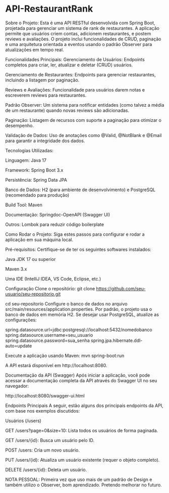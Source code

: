 # API-RestaurantRank
Sobre o Projeto:
Esta é uma API RESTful desenvolvida com Spring Boot, projetada para gerenciar um sistema de rank de restaurantes. A aplicação permite que usuários criem contas, adicionem restaurantes, e postem reviews e avaliações. O projeto inclui funcionalidades de CRUD, paginação e uma arquitetura orientada a eventos usando o padrão Observer para atualizações em tempo real.

Funcionalidades Principais:
Gerenciamento de Usuários: Endpoints completos para criar, ler, atualizar e deletar (CRUD) usuários.

Gerenciamento de Restaurantes: Endpoints para gerenciar restaurantes, incluindo a listagem por paginação.

Reviews e Avaliações: Funcionalidade para usuários darem notas e escreverem reviews para restaurantes.

Padrão Observer: Um sistema para notificar entidades (como talvez a média de um restaurante) quando novas reviews são adicionadas.

Paginação: Listagem de recursos com suporte a paginação para otimizar o desempenho.

Validação de Dados: Uso de anotações como @Valid, @NotBlank e @Email para garantir a integridade dos dados.

Tecnologias Utilizadas:

Linguagem: Java 17

Framework: Spring Boot 3.x

Persistência: Spring Data JPA

Banco de Dados: H2 (para ambiente de desenvolvimento) e PostgreSQL (recomendado para produção)

Build Tool: Maven

Documentação: Springdoc-OpenAPI (Swagger UI)

Outros: Lombok para reduzir código boilerplate

Como Rodar o Projeto:
Siga estes passos para configurar e rodar a aplicação em sua máquina local.

Pré-requisitos:
Certifique-se de ter os seguintes softwares instalados:

Java JDK 17 ou superior

Maven 3.x

Uma IDE (IntelliJ IDEA, VS Code, Eclipse, etc.)

Configuração
Clone o repositório:
git clone https://github.com/seu-usuario/seu-repositorio.git

cd seu-repositorio
Configure o banco de dados no arquivo src/main/resources/application.properties. Por padrão, o projeto usa o banco de dados em memória H2. Se desejar usar PostgreSQL, atualize as configurações:

spring.datasource.url=jdbc:postgresql://localhost:5432/nomedobanco
spring.datasource.username=seu_usuario
spring.datasource.password=sua_senha
spring.jpa.hibernate.ddl-auto=update

Execute a aplicação usando Maven:
mvn spring-boot:run

A API estará disponível em http://localhost:8080.

Documentação da API (Swagger)
Após iniciar a aplicação, você pode acessar a documentação completa da API através do Swagger UI no seu navegador:

http://localhost:8080/swagger-ui.html

Endpoints Principais
A seguir, estão alguns dos principais endpoints da API, com base nos exemplos discutidos:

Usuários (/users)

GET /users?page=0&size=10: Lista todos os usuários de forma paginada.

GET /users/{id}: Busca um usuário pelo ID.

POST /users: Cria um novo usuário.

PUT /users/{id}: Atualiza um usuário existente (requer o objeto completo).

DELETE /users/{id}: Deleta um usuário.


NOTA PESSOAL:
Primeira vez que uso mais de um padrão de Design e também utilizo o Observer, bom aprendizado. Pretendo melhorar no futuro.
